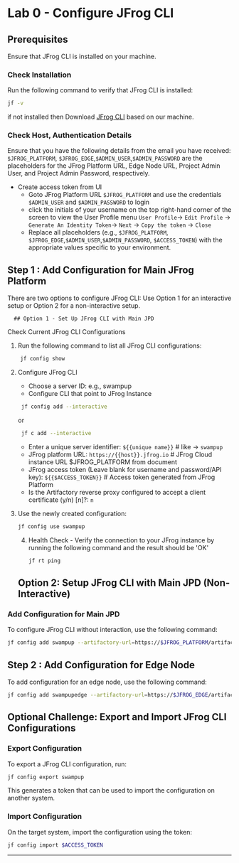 # Lab 0 - Configure JFrog CLI

## Prerequisites

Ensure that JFrog CLI is installed on your machine.

### Check Installation

Run the following command to verify that JFrog CLI is installed:

```bash
jf -v
```

if not installed then Download [JFrog CLI](https://jfrog.com/getcli/) based on our machine.

### Check Host, Authentication Details

Ensure that you have the following details from the email you have received:
`$JFROG_PLATFORM`, `$JFROG_EDGE`,`$ADMIN_USER`,`$ADMIN_PASSWORD` are the placeholders for the JFrog Platform URL, Edge Node URL, Project Admin User, and Project Admin Password, respectively.
- Create access token from UI
  - Goto JFrog Platform URL `$JFROG_PLATFORM` and use the credentials `$ADMIN_USER` and `$ADMIN_PASSWORD` to login
  - click the initials of your username on the top right-hand corner of the screen to view the User Profile menu ``User Profile``-> ``Edit Profile`` -> ``Generate An Identity Token``-> ``Next`` -> ``Copy the token`` -> ``Close``
  - Replace all placeholders (e.g., `$JFROG_PLATFORM`, `$JFROG_EDGE`,`$ADMIN_USER`,`$ADMIN_PASSWORD`, `$ACCESS_TOKEN`) with the appropriate values specific to your environment.

## Step 1 : Add Configuration for Main JFrog Platform
There are two options to configure JFrog CLI: Use Option 1 for an interactive setup or Option 2 for a non-interactive setup.

      ## Option 1 - Set Up JFrog CLI with Main JPD
   Check Current JFrog CLI Configurations

1. Run the following command to list all JFrog CLI configurations:
```bash
    jf config show
```
2. Configure JFrog CLI
    - Choose a server ID: e.g., swampup
    - Configure CLI that point to JFrog Instance
    ```bash 
     jf config add --interactive
    ``` 
    or
    ```bash 
     jf c add --interactive
     ```
      - Enter a unique server identifier: ```${{unique name}}```        # like -> `swampup`
      - JFrog platform URL: ```https://{{host}}.jfrog.io```             # JFrog Cloud instance URL $JFROG_PLATFORM from document
      - JFrog access token (Leave blank for username and password/API key): ```${{$ACCESS_TOKEN}}``` # Access token generated from JFrog Platform
      - Is the Artifactory reverse proxy configured to accept a client certificate (y/n) [n]?: ``n``

3. Use the newly created configuration:
    ```bash
    jf config use swampup
    ```
   4. Health Check
          - Verify the connection to your JFrog instance by running the following command and the result should be 'OK'
        ```bash
        jf rt ping
        ```

   ## Option 2: Setup JFrog CLI with Main JPD (Non-Interactive)

### Add Configuration for Main JPD
To configure JFrog CLI without interaction, use the following command:
```bash
jf config add swampup --artifactory-url=https://$JFROG_PLATFORM/artifactory --user=$ADMIN_USER --password=$ADMIN_PASSWORD --interactive=false
```

## Step 2 : Add Configuration for Edge Node 
To add configuration for an edge node, use the following command:
```bash
jf config add swampupedge --artifactory-url=https://$JFROG_EDGE/artifactory --user=$ADMIN_USER --password=$ADMIN_PASSWORD --interactive=false
```

## Optional Challenge: Export and Import JFrog CLI Configurations

### Export Configuration
To export a JFrog CLI configuration, run:
```bash
jf config export swampup
```
This generates a token that can be used to import the configuration on another system.

### Import Configuration
On the target system, import the configuration using the token:
```bash
jf config import $ACCESS_TOKEN
```

---
